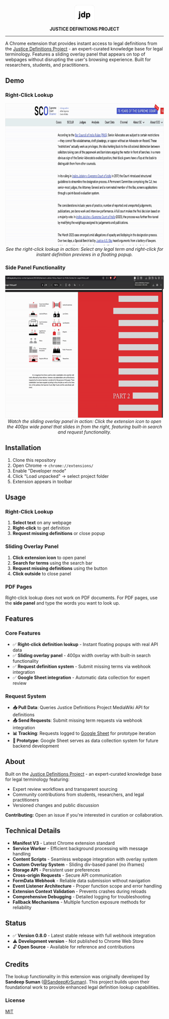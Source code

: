<p align="center">
  <img src="assets/icon128.png" alt="Justice Definitions Project" width="64" height="64">
  <br>
  <strong>JUSTICE DEFINITIONS PROJECT</strong>
</p>

---

A Chrome extension that provides instant access to legal definitions from the [Justice Definitions Project](https://jdc-definitions.wikibase.wiki/wiki/The_Justice_Definitions_Project) - an expert-curated knowledge base for legal terminology. Features a sliding overlay panel that appears on top of webpages without disrupting the user's browsing experience. Built for researchers, students, and practitioners.

## Demo

### Right-Click Lookup
<p align="center">
  <img src="assets/jdp_demo.gif" alt="Justice Definitions Project Extension Demo" width="800" height="450">
  <br>
  <em>See the right-click lookup in action: Select any legal term and right-click for instant definition previews in a floating popup.</em>
</p>

### Side Panel Functionality
<p align="center">
  <img src="assets/jdp_demo3.gif" alt="Justice Definitions Project Side Panel Demo" width="800" height="450">
  <br>
  <em>Watch the sliding overlay panel in action: Click the extension icon to open the 400px wide panel that slides in from the right, featuring built-in search and request functionality.</em>
</p>

## Installation

1. Clone this repository
2. Open Chrome → `chrome://extensions/`
3. Enable "Developer mode"
4. Click "Load unpacked" → select project folder
5. Extension appears in toolbar

## Usage

### Right-Click Lookup
1. **Select text** on any webpage
2. **Right-click** to get definition
3. **Request missing definitions** or close popup

### Sliding Overlay Panel
1. **Click extension icon** to open panel
2. **Search for terms** using the search bar
3. **Request missing definitions** using the button
4. **Click outside** to close panel

### PDF Pages
Right-click lookup does not work on PDF documents. For PDF pages, use the **side panel** and type the words you want to look up.

## Features

### Core Features
- ✅ **Right-click definition lookup** - Instant floating popups with real API data
- ✅ **Sliding overlay panel** - 400px width overlay with built-in search functionality
- ✅ **Request definition system** - Submit missing terms via webhook integration
- ✅ **Google Sheet integration** - Automatic data collection for expert review

### Request System
- **📥 Pull Data**: Queries Justice Definitions Project MediaWiki API for definitions
- **📤 Send Requests**: Submit missing term requests via webhook integration
- **📊 Tracking**: Requests logged to [Google Sheet](https://docs.google.com/spreadsheets/d/15mdKhoJuhdzpeSCL0STRLFI5umMaDF5CCf0D5qiWbOY/edit?usp=sharing) for prototype iteration
- **🔬 Prototype**: Google Sheet serves as data collection system for future backend development

## About

Built on the [Justice Definitions Project](https://jdc-definitions.wikibase.wiki/wiki/The_Justice_Definitions_Project) - an expert-curated knowledge base for legal terminology featuring:
- Expert review workflows and transparent sourcing
- Community contributions from students, researchers, and legal practitioners
- Versioned changes and public discussion

**Contributing:** Open an issue if you're interested in curation or collaboration.

## Technical Details

- **Manifest V3** - Latest Chrome extension standard
- **Service Worker** - Efficient background processing with message handling
- **Content Scripts** - Seamless webpage integration with overlay system
- **Custom Overlay System** - Sliding div-based panel (no iframes)
- **Storage API** - Persistent user preferences
- **Cross-origin Requests** - Secure API communication
- **FormData Webhook** - Reliable data submission without navigation
- **Event Listener Architecture** - Proper function scope and error handling
- **Extension Context Validation** - Prevents crashes during reloads
- **Comprehensive Debugging** - Detailed logging for troubleshooting
- **Fallback Mechanisms** - Multiple function exposure methods for reliability

## Status

- ✅ **Version 0.8.0** - Latest stable release with full webhook integration
- ⚠️ **Development version** - Not published to Chrome Web Store
- 🔓 **Open Source** - Available for reference and contributions

## Credits

The lookup functionality in this extension was originally developed by **Sandeep Suman** ([@SandeepKrSuman](https://github.com/SandeepKrSuman)). This project builds upon their foundational work to provide enhanced legal definition lookup capabilities.

### License

[MIT](LICENSE)


 
